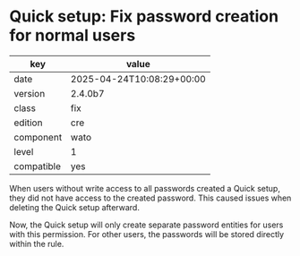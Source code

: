 [//]: # (werk v2)
# Quick setup: Fix password creation for normal users

key        | value
---------- | ---
date       | 2025-04-24T10:08:29+00:00
version    | 2.4.0b7
class      | fix
edition    | cre
component  | wato
level      | 1
compatible | yes

When users without write access to all passwords created a Quick setup, they
did not have access to the created password. This caused issues when deleting
the Quick setup afterward.

Now, the Quick setup will only create separate password entities for users
with this permission. For other users, the passwords will be stored directly
within the rule.

